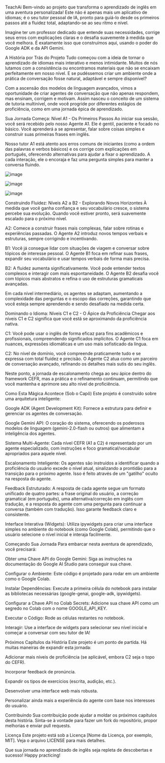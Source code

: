  TeachAi
Bem-vindo ao projeto que transforma o aprendizado de inglês em uma aventura personalizada! Este não é apenas mais um aplicativo de idiomas; é o seu tutor pessoal de IA, pronto para guiá-lo desde os primeiros passos até a fluidez total, adaptando-se ao seu ritmo e nível.

Imagine ter um professor dedicado que entende suas necessidades, corrige seus erros com explicações claras e o desafia suavemente à medida que você melhora. É exatamente isso que construímos aqui, usando o poder do Google ADK e da API Gemini.

A História por Trás do Projeto
Tudo começou com a ideia de tornar o aprendizado de idiomas mais interativo e menos intimidante. Muitos de nós lutamos com a consistência ou encontramos materiais que não se encaixam perfeitamente em nosso nível. E se pudéssemos criar um ambiente onde a prática de conversação fosse natural, adaptável e sempre disponível?

Com a ascensão dos modelos de linguagem avançados, vimos a oportunidade de criar agentes de conversação que não apenas respondem, mas ensinam, corrigem e motivam. Assim nasceu o conceito de um sistema de tutoria multinível, onde você progride por diferentes estágios de proficiência, como em uma jornada épica de aprendizado.

Sua Jornada Começa: Nível A1 - Os Primeiros Passos
Ao iniciar sua sessão, você será recebido pelo nosso Agente A1. Ele é gentil, paciente e focado no básico. Você aprenderá a se apresentar, falar sobre coisas simples e construir suas primeiras frases em inglês.

Nosso tutor A1 está atento aos erros comuns de iniciantes (como a ordem das palavras e verbos básicos) e os corrige com explicações em português, oferecendo alternativas para ajudar a fixar o aprendizado. A cada interação, ele o encoraja e faz uma pergunta simples para manter a conversa fluindo.


![image](https://github.com/user-attachments/assets/f314db00-ff0b-4acc-8f48-67a0d34421f6)

![image](https://github.com/user-attachments/assets/4d5ff549-0649-4548-83f2-184c3f11b9bf)

![image](https://github.com/user-attachments/assets/f37c34e3-94d0-4c52-8269-5c5496ccfbfd)


Construindo Fluidez: Níveis A2 a B2 - Explorando Novos Horizontes
À medida que você ganha confiança e seu vocabulário cresce, o sistema percebe sua evolução. Quando você estiver pronto, será suavemente escalado para o próximo nível.

A2: Comece a construir frases mais complexas, falar sobre rotinas e experiências passadas. O Agente A2 introduz novos tempos verbais e estruturas, sempre corrigindo e incentivando.

B1: Você já consegue lidar com situações de viagem e conversar sobre tópicos de interesse pessoal. O Agente B1 foca em refinar suas frases, expandir seu vocabulário e usar tempos verbais de forma mais precisa.

B2: A fluidez aumenta significativamente. Você pode entender textos complexos e interagir com mais espontaneidade. O Agente B2 desafia você com tópicos mais abstratos e refina o uso de estruturas gramaticais avançadas.

Em cada nível intermediário, os agentes se adaptam, aumentando a complexidade das perguntas e o escopo das correções, garantindo que você esteja sempre aprendendo e sendo desafiado na medida certa.

Dominando o Idioma: Níveis C1 e C2 - O Ápice da Proficiência
Chegar aos níveis C1 e C2 significa que você está se aproximando da proficiência nativa.

C1: Você pode usar o inglês de forma eficaz para fins acadêmicos e profissionais, compreendendo significados implícitos. O Agente C1 foca em nuances, expressões idiomáticas e um uso mais sofisticado da língua.

C2: No nível de domínio, você compreende praticamente tudo e se expressa com total fluidez e precisão. O Agente C2 atua como um parceiro de conversação avançado, refinando os detalhes mais sutis do seu inglês.

Neste ponto, a jornada de escalonamento chega ao seu ápice dentro do framework CEFR, mas a prática e o refinamento continuam, permitindo que você mantenha e aprimore seu alto nível de proficiência.

Como Esta Mágica Acontece (Sob o Capô)
Este projeto é construído sobre uma arquitetura inteligente:

Google ADK (Agent Development Kit): Fornece a estrutura para definir e gerenciar os agentes de conversação.

Google Gemini API: O coração do sistema, oferecendo os poderosos modelos de linguagem (gemini-2.0-flash ou outros) que alimentam a inteligência dos agentes.

Sistema Multi-Agente: Cada nível CEFR (A1 a C2) é representado por um agente especializado, com instruções e foco gramatical/vocabular apropriados para aquele nível.

Escalonamento Inteligente: Os agentes são instruídos a identificar quando a proficiência do usuário excede o nível atual, sinalizando a prontidão para a transição para o próximo agente. Isso é feito através de um "gatilho" oculto na resposta do agente.

Feedback Estruturado: A resposta de cada agente segue um formato unificado de quatro partes: a frase original do usuário, a correção gramatical (em português), uma alternativa/correção em inglês com tradução, e a resposta do agente com uma pergunta para continuar a conversa (também com tradução). Isso garante feedback claro e consistente.

Interface Interativa (Widgets): Utiliza ipywidgets para criar uma interface simples no ambiente do notebook (como Google Colab), permitindo que o usuário selecione o nível inicial e interaja facilmente.

Começando Sua Jornada
Para embarcar nesta aventura de aprendizado, você precisará:

Obter uma Chave API do Google Gemini: Siga as instruções na documentação do Google AI Studio para conseguir sua chave.

Configurar o Ambiente: Este código é projetado para rodar em um ambiente como o Google Colab.

Instalar Dependências: Execute a primeira célula do notebook para instalar as bibliotecas necessárias (google-genai, google-adk, ipywidgets).

Configurar a Chave API no Colab Secrets: Adicione sua chave API como um segredo no Colab com o nome GOOGLE_API_KEY.

Executar o Código: Rode as células restantes no notebook.

Interagir: Use a interface de widgets para selecionar seu nível inicial e começar a conversar com seu tutor de IA!

Próximos Capítulos da História
Este projeto é um ponto de partida. Há muitas maneiras de expandir esta jornada:

Adicionar mais níveis de proficiência (se aplicável, embora C2 seja o topo do CEFR).

Incorporar feedback de pronúncia.

Expandir os tipos de exercícios (escrita, audição, etc.).

Desenvolver uma interface web mais robusta.

Personalizar ainda mais a experiência do agente com base nos interesses do usuário.

Contribuindo
Sua contribuição pode ajudar a moldar os próximos capítulos desta história. Sinta-se à vontade para fazer um fork do repositório, propor melhorias e enviar pull requests.

Licença
Este projeto está sob a Licença [Nome da Licença, por exemplo, MIT]. Veja o arquivo LICENSE para mais detalhes.

Que sua jornada no aprendizado de inglês seja repleta de descobertas e sucesso! Happy practicing!
